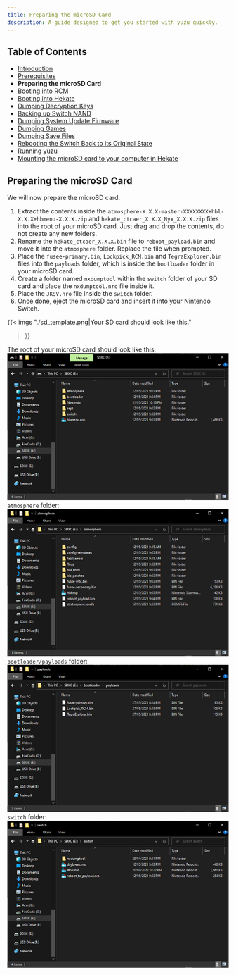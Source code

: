```yaml
---
title: Preparing the microSD Card
description: A guide designed to get you started with yuzu quickly.
---
```


## Table of Contents

* [Introduction](../index.md)
* [Prerequisites](../prerequisites/index.md)
* **Preparing the microSD Card**
* [Booting into RCM](../boot-to-rcm/index.md)
* [Booting into Hekate](../boot-to-hekate/index.md)
* [Dumping Decryption Keys](../dump-keys/index.md)
* [Backing up Switch NAND](../nand-backup/index.md)
* [Dumping System Update Firmware](../dump-firmware/index.md)
* [Dumping Games](../dump-games/index.md)
* [Dumping Save Files](../dump-saves/index.md)
* [Rebooting the Switch Back to its Original State](../reboot-to-stock/index.md)
* [Running yuzu](running-yuzu/index.md)
* [Mounting the microSD card to your computer in Hekate](../hekate-ums/index.md)

## Preparing the microSD Card

We will now prepare the microSD card.

1. Extract the contents inside the `atmosphere-X.X.X-master-XXXXXXXX+hbl-X.X.X+hbmenu-X.X.X.zip` and `hekate_ctcaer_X.X.X_Nyx_X.X.X.zip` files into the root of your microSD card. Just drag and drop the contents, do not create any new folders.
2. Rename the `hekate_ctcaer_X.X.X.bin` file to `reboot_payload.bin` and move it into the `atmosphere` folder. Replace the file when prompted.
3. Place the `fusee-primary.bin`, `Lockpick_RCM.bin` and `TegraExplorer.bin` files into the `payloads` folder, which is inside the `bootloader` folder in your microSD card.
4. Create a folder named `nxdumptool` within the `switch` folder of your SD card and place the `nxdumptool.nro` file inside it.
5. Place the `JKSV.nro` file inside the `switch` folder.
6. Once done, eject the microSD card and insert it into your Nintendo Switch.

{{< imgs
    "./sd_template.png|Your SD card should look like this."
>}}

The root of your microSD card should look like this:
![microSD card root directory](sd_root.png)
`atmosphere` folder:
![Atmosphere folder](ams_folder.png)
`bootloader/payloads` folder:
![Payloads folder](payloads_folder.png)
`switch` folder:
![Switch folder](switch_folder.png)
